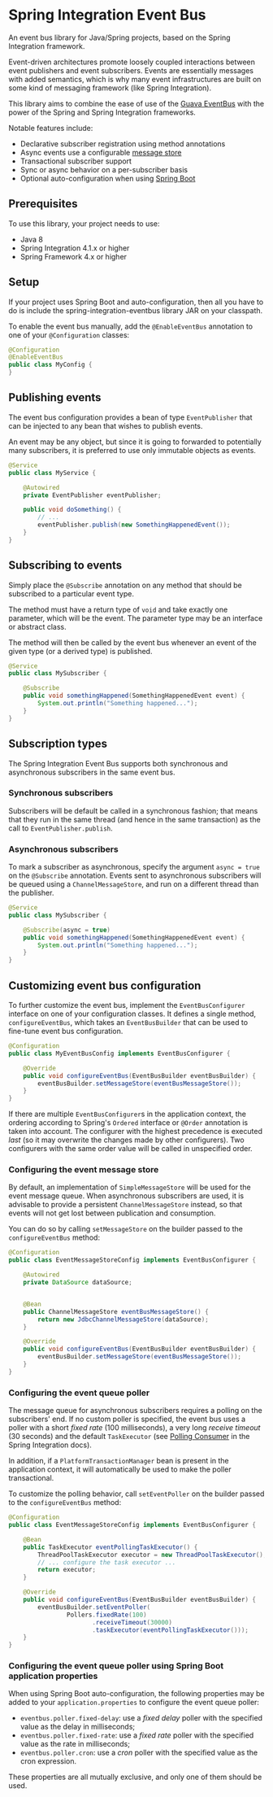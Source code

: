 # Spring Integration Event Bus
An event bus library for Java/Spring projects, based on the Spring Integration framework.

Event-driven architectures promote loosely coupled interactions between event publishers and event subscribers.
Events are essentially messages with added semantics, which is why many event infrastructures are built on some kind of
messaging framework (like Spring Integration).

This library aims to combine the ease of use of the [Guava EventBus](https://code.google.com/p/guava-libraries/wiki/EventBusExplained)
with the power of the Spring and Spring Integration frameworks.

Notable features include:

- Declarative subscriber registration using method annotations
- Async events use a configurable [message store](http://docs.spring.io/spring-integration/reference/htmlsingle/#message-store)
- Transactional subscriber support
- Sync or async behavior on a per-subscriber basis
- Optional auto-configuration when using [Spring Boot](http://projects.spring.io/spring-boot/)


## Prerequisites

To use this library, your project needs to use:
- Java 8
- Spring Integration 4.1.x or higher
- Spring Framework 4.x or higher


## Setup

If your project uses Spring Boot and auto-configuration, then all you have to do is include the spring-integration-eventbus
library JAR on your classpath.

To enable the event bus manually, add the `@EnableEventBus` annotation to one of your `@Configuration` classes:

```java
@Configuration
@EnableEventBus
public class MyConfig {
}
```


## Publishing events

The event bus configuration provides a bean of type `EventPublisher` that can be injected to any bean that wishes
to publish events.

An event may be any object, but since it is going to forwarded to potentially many subscribers, it is preferred to
use only immutable objects as events.

```java
@Service
public class MyService {

    @Autowired
    private EventPublisher eventPublisher;

    public void doSomething() {
        // ...
        eventPublisher.publish(new SomethingHappenedEvent());
    }
}
```

## Subscribing to events

Simply place the `@Subscribe` annotation on any method that should be subscribed to a particular event type.

The method must have a return type of `void` and take exactly one parameter, which will be the event.
The parameter type may be an interface or abstract class.

The method will then be called by the event bus whenever an event of the given type (or a derived type) is published.

```java
@Service
public class MySubscriber {

    @Subscribe
    public void somethingHappened(SomethingHappenedEvent event) {
        System.out.println("Something happened...");
    }
}
```

## Subscription types

The Spring Integration Event Bus supports both synchronous and asynchronous subscribers in the same event bus.

### Synchronous subscribers

Subscribers will be default be called in a synchronous fashion; that means that they run in the same thread
(and hence in the same transaction) as the call to `EventPublisher.publish`.


### Asynchronous subscribers

To mark a subscriber as asynchronous, specify the argument `async = true` on the `@Subscribe` annotation. Events sent
to asynchronous subscribers will be queued using a `ChannelMessageStore`, and run on a different thread than the
publisher.

```java
@Service
public class MySubscriber {

    @Subscribe(async = true)
    public void somethingHappened(SomethingHappenedEvent event) {
        System.out.println("Something happened...");
    }
}
```

## Customizing event bus configuration

To further customize the event bus, implement the `EventBusConfigurer` interface on one of your configuration classes.
It defines a single method, `configureEventBus`, which takes an `EventBusBuilder` that can be used to fine-tune
event bus configuration.

```java
@Configuration
public class MyEventBusConfig implements EventBusConfigurer {

    @Override
    public void configureEventBus(EventBusBuilder eventBusBuilder) {
        eventBusBuilder.setMessageStore(eventBusMessageStore());
    }
}
```

If there are multiple `EventBusConfigurer`s in the application context, the ordering according to Spring's `Ordered`
interface or `@Order` annotation is taken into account. The configurer with the highest precedence is executed _last_
(so it may overwrite the changes made by other configurers). Two configurers with the same order value will be called
in unspecified order.


### Configuring the event message store

By default, an implementation of `SimpleMessageStore` will be used for the event message queue. When asynchronous
subscribers are used, it is advisable to provide a persistent `ChannelMessageStore` instead, so that events will not
get lost between publication and consumption.

You can do so by calling `setMessageStore` on the builder passed to the `configureEventBus` method:

```java
@Configuration
public class EventMessageStoreConfig implements EventBusConfigurer {

    @Autowired
    private DataSource dataSource;


    @Bean
    public ChannelMessageStore eventBusMessageStore() {
        return new JdbcChannelMessageStore(dataSource);
    }

    @Override
    public void configureEventBus(EventBusBuilder eventBusBuilder) {
        eventBusBuilder.setMessageStore(eventBusMessageStore());
    }
}
```

### Configuring the event queue poller

The message queue for asynchronous subscribers requires a polling on the subscribers' end. If no custom poller is
specified, the event bus uses a poller with a short _fixed rate_ (100 milliseconds), a very long _receive timeout_
(30 seconds) and the default `TaskExecutor` (see
[Polling Consumer](http://docs.spring.io/spring-integration/reference/html/messaging-endpoints-chapter.html#endpoint-pollingconsumer)
in the Spring Integration docs).

In addition, if a `PlatformTransactionManager` bean is present in the application context, it will automatically be used
to make the poller transactional.

To customize the polling behavior, call `setEventPoller` on the builder passed to the `configureEventBus` method:

```java
@Configuration
public class EventMessageStoreConfig implements EventBusConfigurer {

    @Bean
    public TaskExecutor eventPollingTaskExecutor() {
        ThreadPoolTaskExecutor executor = new ThreadPoolTaskExecutor();
        // ... configure the task executor ...
        return executor;
    }

    @Override
    public void configureEventBus(EventBusBuilder eventBusBuilder) {
        eventBusBuilder.setEventPoller(
                Pollers.fixedRate(100)
                       .receiveTimeout(30000)
                       .taskExecutor(eventPollingTaskExecutor()));
    }
}
```

### Configuring the event queue poller using Spring Boot application properties

When using Spring Boot auto-configuration, the following properties may be added to your `application.properties`
to configure the event queue poller:

- `eventbus.poller.fixed-delay`: use a _fixed delay_ poller with the specified value as the delay in milliseconds;
- `eventbus.poller.fixed-rate`: use a _fixed rate_ poller with the specified value as the rate in milliseconds;
- `eventbus.poller.cron`: use a _cron_ poller with the specified value as the cron expression.

These properties are all mutually exclusive, and only one of them should be used.
